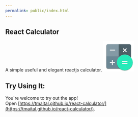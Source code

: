 ```yaml
---
permalink: public/index.html
---
```


## React Calculator


A simple useful and elegant reactjs calculator.
<img src="Calculator-icon.png" />

## Try Using It:

You're welcome to try out the app!<br />
Open [https://tmaital.github.io/react-calculator/](https://tmaital.github.io/react-calculator/).
